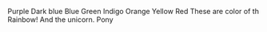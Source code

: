 
Purple
Dark blue
Blue
Green
Indigo
Orange
Yellow
Red
These are color of th Rainbow!
And the unicorn.
Pony
